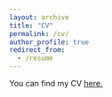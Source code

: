```yaml
---
layout: archive
title: "CV"
permalink: /cv/
author_profile: true
redirect_from:
  - /resume
---
```

<p>
You can find my CV <a href="https://seidon-alsaody.github.io/files/CV251021.pdf" target="_blank"> here.</a>
</p>

